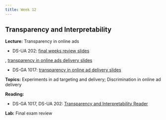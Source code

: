 ```yaml
---
title: Week 12
---
```


## Transparency and Interpretability

**Lecture:** Transparency in online ads

* DS-UA 202: [final weeks review slides]()
<!-- (../../../assets/11_final_weeks_202.pdf) -->
, [transparency in online ads delivery slides]()
<!-- (../../../assets/12_transparency_ads.pdf) -->
* DS-GA 1017: [transparency in online ad delivery slides]()
<!-- (../../../assets/12_transparency_ads.pdf) -->

**Topics:** Experiments in ad targeting and delivery; Discrimination in online ad delivery

**Reading:**

<!-- * DS-UA 202: [Transparency and Interpretability Reader](../../../assets/transparency_reader_ua202_2022.pdf) -->
* DS-GA 1017, DS-UA 202: [Transparency and Interpretability Reader](../../../assets/transparency_reader_2023.pdf)

**Lab:** Final exam review
